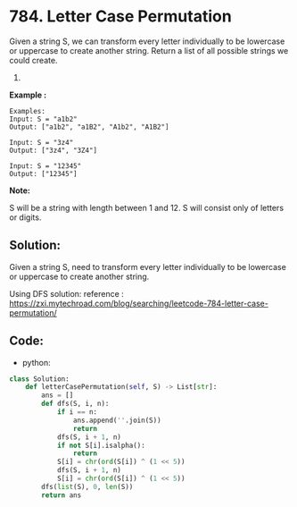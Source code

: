 # 784. Letter Case Permutation

Given a string S, we can transform every letter individually to be lowercase or uppercase to create another string.  Return a list of all possible strings we could create.

1. 
**Example :**

```
Examples:
Input: S = "a1b2"
Output: ["a1b2", "a1B2", "A1b2", "A1B2"]

Input: S = "3z4"
Output: ["3z4", "3Z4"]

Input: S = "12345"
Output: ["12345"]
```

**Note:**

S will be a string with length between 1 and 12.
S will consist only of letters or digits.

## Solution:

Given a string S, need to  transform every letter individually to be lowercase or uppercase to create another string.  

Using DFS solution:
reference : https://zxi.mytechroad.com/blog/searching/leetcode-784-letter-case-permutation/

## Code:

* python:

```py
class Solution:
    def letterCasePermutation(self, S) -> List[str]:
        ans = []
        def dfs(S, i, n):
            if i == n:
                ans.append(''.join(S))
                return
            dfs(S, i + 1, n)
            if not S[i].isalpha():
                return
            S[i] = chr(ord(S[i]) ^ (1 << 5))
            dfs(S, i + 1, n)
            S[i] = chr(ord(S[i]) ^ (1 << 5))
        dfs(list(S), 0, len(S))
        return ans
```



